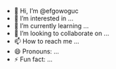 - 👋 Hi, I’m @efgowoguc
- 👀 I’m interested in ...
- 🌱 I’m currently learning ...
- 💞️ I’m looking to collaborate on ...
- 📫 How to reach me ...
- 😄 Pronouns: ...
- ⚡ Fun fact: ...

<!---
efgowoguc/efgowoguc is a ✨ special ✨ repository because its `README.md` (this file) appears on your GitHub profile.
You can click the Preview link to take a look at your changes.
--->
